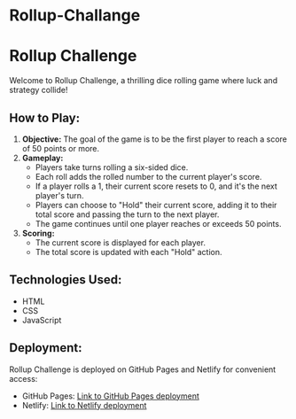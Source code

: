 # Rollup-Challange
<h1>Rollup Challenge</h1>
 <p>Welcome to Rollup Challenge, a thrilling dice rolling game where luck and strategy collide!</p>
 <h2>How to Play:</h2>
    <ol>
        <li><strong>Objective:</strong> The goal of the game is to be the first player to reach a score of 50 points or more.</li>
        <li><strong>Gameplay:</strong>
            <ul>
                <li>Players take turns rolling a six-sided dice.</li>
                <li>Each roll adds the rolled number to the current player's score.</li>
                <li>If a player rolls a 1, their current score resets to 0, and it's the next player's turn.</li>
                <li>Players can choose to "Hold" their current score, adding it to their total score and passing the turn to the next player.</li>
                <li>The game continues until one player reaches or exceeds 50 points.</li>
            </ul>
        </li>
        <li><strong>Scoring:</strong>
            <ul>
                <li>The current score is displayed for each player.</li>
                <li>The total score is updated with each "Hold" action.</li>
            </ul>
        </li>
    </ol>
     <h2>Technologies Used:</h2>
    <ul>
        <li>HTML</li>
        <li>CSS</li>
        <li>JavaScript</li>
    </ul>
     <h2>Deployment:</h2>
    <p>Rollup Challenge is deployed on GitHub Pages and Netlify for convenient access:</p>
    <ul>
        <li>GitHub Pages: <a href="https://gjwebdev7.github.io/Rollup-Challange/">Link to GitHub Pages deployment</a></li>
        <li>Netlify: <a href="https://rollupchallange.netlify.app/">Link to Netlify deployment</a></li>
    </ul>

